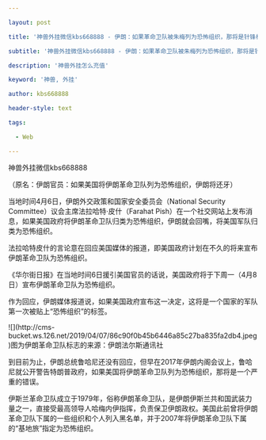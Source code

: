 ---
layout: post
title: '神兽外挂微信kbs668888 - 伊朗：如果革命卫队被朱梅列为恐怖组织，那将是针锋相对。'
subtitle: '神兽外挂微信kbs668888 - 伊朗：如果革命卫队被朱梅列为恐怖组织，那将是针锋相对。'
description: '神兽外挂怎么充值'
keyword: '神兽, 外挂'
author: kbs668888
header-style: text
tags:
  - Web
---
神兽外挂微信kbs668888

（原名：伊朗官员：如果美国将伊朗革命卫队列为恐怖组织，伊朗将还牙）

当地时间4月6日，伊朗外交政策和国家安全委员会（National Security Committee）议会主席法拉哈特·皮什（Farahat
Pish）在一个社交网站上发布消息，如果美国政府将伊朗革命卫队归类为恐怖组织，伊朗就会回嘴，将美国军队归类为恐怖组织。

法拉哈特皮什的言论意在回应美国媒体的报道，即美国政府计划在不久的将来宣布伊朗革命卫队为恐怖组织。

《华尔街日报》在当地时间6日援引美国官员的话说，美国政府将于下周一（4月8日）宣布伊朗革命卫队为恐怖组织。

作为回应，伊朗媒体报道说，如果美国政府宣布这一决定，这将是一个国家的军队第一次被贴上“恐怖组织”的标签。

![](http://cms-
bucket.ws.126.net/2019/04/07/86c90f0b45b6446a85c27ba835fa2db4.jpeg)图为伊朗革命卫队标志的来源：伊朗法尔斯通讯社

到目前为止，伊朗总统鲁哈尼还没有回应，但早在2017年伊朗内阁会议上，鲁哈尼就公开警告特朗普政府，如果美国将伊朗革命卫队列为恐怖组织，那将是一个严重的错误。

伊斯兰革命卫队成立于1979年，俗称伊朗革命卫队，是伊朗伊斯兰共和国武装力量之一，直接受最高领导人哈梅内伊指挥，负责保卫伊朗政权。美国此前曾将伊朗革命卫队下属的一些组织和个人列入黑名单，并于2007年将伊朗革命卫队下属的“基地旅”指定为恐怖组织。

